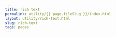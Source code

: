 ```yaml
---
title: rich text
permalink: utility/{{ page.fileSlug }}/index.html
layout: utility/rich-text.html
slug: rich-text
tags: pages
---
```



